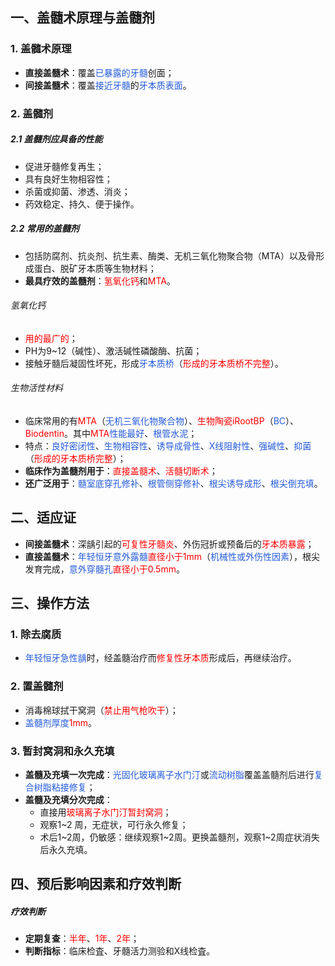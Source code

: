 ## 一、盖髓术原理与盖髓剂
### 1. 盖髓术原理
* **直接盖髓术**：覆盖<font color="#245bdb">已暴露的牙髓</font>创面；
* **间接盖髓术**：覆盖<font color="#245bdb">接近牙髓</font>的<font color="#245bdb">牙本质表面</font>。
### 2. 盖髓剂
##### 2.1 盖髓剂应具备的性能
* 促进牙髓修复再生；
* 具有良好生物相容性；
* 杀菌或抑菌、渗透、消炎；
* 药效稳定、持久、便于操作。
##### 2.2 常用的盖髓剂
* 包括防腐剂、抗炎剂、抗生素、酶类、无机三氧化物聚合物（MTA）以及骨形成蛋白、脱矿牙本质等生物材料；
* **最具疗效的盖髓剂**：<font color="#ff0000">氢氧化钙</font>和<font color="#ff0000">MTA</font>。
###### 氢氧化钙
* <font color="#ff0000">用的最广的</font>；
* PH为9~12（碱性）、激活碱性磷酸酶、抗菌；
* 接触牙髓后凝固性坏死，形成<font color="#245bdb">牙本质桥</font>（<font color="#ff0000">形成的牙本质桥不完整</font>）。
###### 生物活性材料
* 临床常用的有<font color="#ff0000">MTA</font>（<font color="#245bdb">无机三氧化物聚合物</font>）、<font color="#ff0000">生物陶瓷iRootBP</font>（<font color="#245bdb">BC</font>）、<font color="#ff0000">Biodentin</font>。其中<font color="#ff0000">MTA</font><font color="#245bdb">性能最好</font>、<font color="#245bdb">根管水泥</font>；
* 特点：<font color="#245bdb">良好密闭性</font>、<font color="#245bdb">生物相容性</font>、<font color="#245bdb">诱导成骨性</font>、<font color="#245bdb">X线阻射性</font>、<font color="#245bdb">强碱性</font>、<font color="#245bdb">抑菌</font>（<font color="#ff0000">形成的牙本质桥完整</font>）；
* **临床作为盖髓剂用于**：<font color="#ff0000">直接盖髓术</font>、<font color="#ff0000">活髓切断术</font>；
* **还广泛用于**：<font color="#245bdb">髓室底穿孔修补</font>、<font color="#245bdb">根管侧穿修补</font>、<font color="#245bdb">根尖诱导成形</font>、<font color="#245bdb">根尖倒充填</font>。

## 二、适应证
* **间接盖髓术**：深龋引起的<font color="#ff0000">可复性牙髓炎</font>、外伤冠折或预备后的<font color="#ff0000">牙本质暴露</font>；
* **直接盖髓术**：<font color="#245bdb">年轻恒牙意外露髓</font><font color="#ff0000">直径小于1mm</font>（<font color="#245bdb">机械性或外伤性因素</font>），根尖发育完成，<font color="#245bdb">意外穿髓孔</font><font color="#ff0000">直径小于0.5mm</font>。

## 三、操作方法
### 1. 除去腐质
* <font color="#245bdb">年轻恒牙急性龋</font>时，经盖髓治疗而<font color="#ff0000">修复性牙本质</font>形成后，再继续治疗。
### 2. 置盖髓剂
* 消毒棉球拭干窝洞（<font color="#ff0000">禁止用气枪吹干</font>）；
* <font color="#245bdb">盖髓剂厚度</font><font color="#ff0000">1mm</font>。
### 3. 暂封窝洞和永久充填
* **盖髓及充填一次完成**：<font color="#245bdb">光固化玻璃离子水门汀</font>或<font color="#245bdb">流动树脂</font>覆盖盖髓剂后进行<font color="#245bdb">复合树脂粘接修复</font>；
* **盖髓及充填分次完成**：
	* 直接用<font color="#ff0000">玻璃离子水门汀暂封窝洞</font>；
	* 观察1~2 周，无症状，可行永久修复；
	* 术后1~2周，仍敏感：继续观察1~2周。更换盖髓剂，观察1~2周症状消失后永久充填。

## 四、预后影响因素和疗效判断
##### 疗效判断
* **定期复查**：<font color="#ff0000">半年</font>、<font color="#ff0000">1年</font>、<font color="#ff0000">2年</font>；
* **判断指标**：临床检査、牙髓活力测验和X线检査。

